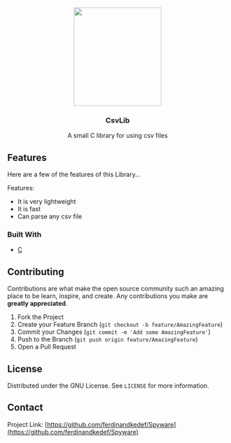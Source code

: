 
<br />
<p align="center">
  <img src="https://www.google.com/url?sa=i&url=https%3A%2F%2Fde.freepik.com%2Ffreie-ikonen%2Fcsv-datei-format-erweiterung_741911.htm&psig=AOvVaw2YFthbczU_swg1MN1bUU7B&ust=1611758193028000&source=images&cd=vfe&ved=0CAIQjRxqFwoTCPij5Kjpue4CFQAAAAAdAAAAABAO" height="225" width="200"></img>
  <h3 align="center">CsvLib</h3>

  <p align="center">
    A small C library for using csv files
    <br />
</p>



## Features

Here are a few of the features of this Library...
 
Features:
* It is very lightweight
* It is fast
* Can parse any csv file



### Built With
* [C](http://cppreference.com)




## Contributing

Contributions are what make the open source community such an amazing place to be learn, inspire, and create. Any contributions you make are **greatly appreciated**.

1. Fork the Project
2. Create your Feature Branch (`git checkout -b feature/AmazingFeature`)
3. Commit your Changes (`git commit -m 'Add some AmazingFeature'`)
4. Push to the Branch (`git push origin feature/AmazingFeature`)
5. Open a Pull Request



<!-- LICENSE -->
## License

Distributed under the GNU License. See `LICENSE` for more information.



<!-- CONTACT -->
## Contact

Project Link: [https://github.com/ferdinandkedef/Spyware](https://github.com/ferdinandkedef/Spyware)
